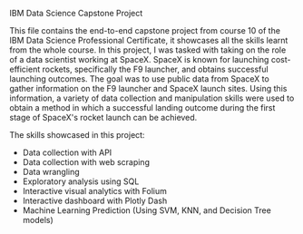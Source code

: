 IBM Data Science Capstone Project

This file contains the end-to-end capstone project from course 10 of the IBM Data Science Professional Certificate, it showcases all the skills learnt from the whole course. In this project, I was tasked with taking on the role of a data scientist working at SpaceX.
SpaceX is known for launching cost-efficient rockets, specifically the F9 launcher, and obtains successful launching outcomes.
The goal was to use public data from SpaceX to gather information on the F9 launcher and SpaceX launch sites.
Using this information, a variety of data collection and manipulation skills were used to obtain a method in which a successful landing outcome during the first stage of SpaceX's rocket launch can be achieved.

The skills showcased in this project:
- Data collection with API
- Data collection with web scraping
- Data wrangling
- Exploratory analysis using SQL
- Interactive visual analytics with Folium
- Interactive dashboard with Plotly Dash
- Machine Learning Prediction (Using SVM, KNN, and Decision Tree models)

